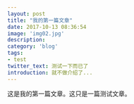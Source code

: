 ```yaml
---
layout: post
title: "我的第一篇文章"
date: 2017-10-13 08:36:54
image: 'img02.jpg'
description:
category: 'blog'
tags:
- test
twitter_text: 测试一下而已了
introduction: 就不做介绍了...
---
```

这是我的第一篇文章。这只是一篇测试文章。

